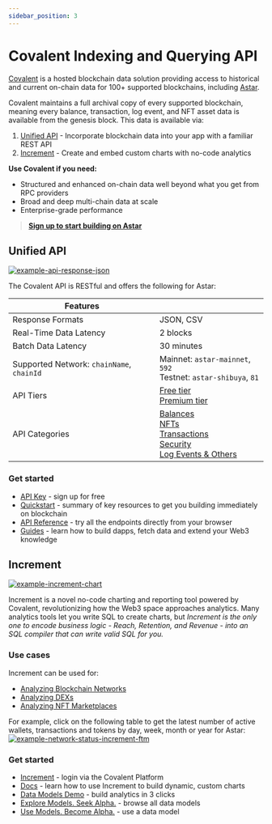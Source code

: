 ```yaml
---
sidebar_position: 3
---
```


# Covalent Indexing and Querying API
[Covalent](https://www.covalenthq.com/?utm_source=astar&utm_medium=partner-docs) is a hosted blockchain data solution providing access to historical and current on-chain data for 100+ supported blockchains, including [Astar](https://www.covalenthq.com/docs/networks/astar/?utm_source=astar&utm_medium=partner-docs).

Covalent maintains a full archival copy of every supported blockchain, meaning every balance, transaction, log event, and NFT asset data is available from the genesis block. This data is available via:

1. [Unified API](#unified-api) - Incorporate blockchain data into your app with a familiar REST API
2. [Increment](#increment) - Create and embed custom charts with no-code analytics

**Use Covalent if you need:**
* Structured and enhanced on-chain data well beyond what you get from RPC providers
* Broad and deep multi-chain data at scale
* Enterprise-grade performance

> **[Sign up to start building on Astar](https://www.covalenthq.com/platform/?utm_source=astar&utm_medium=partner-docs)**

## Unified API

[![example-api-response-json](https://www.datocms-assets.com/86369/1686098284-example-api-response-json-astar.png)](https://www.covalenthq.com/docs/api/balances/get-token-balances-for-address/?utm_source=astar&utm_medium=partner-docs)

The Covalent API is RESTful and offers the following for Astar:

| **Features**| |
|---|---|
| Response Formats | JSON, CSV |
| Real-Time Data Latency | 2 blocks |
| Batch Data Latency | 30 minutes |
| Supported Network: `chainName`, `chainId` | Mainnet: `astar-mainnet`, `592` <br /> Testnet: `astar-shibuya`, `81` |
| API Tiers | [Free tier](https://www.covalenthq.com/docs/unified-api/pricing/?utm_source=astar&utm_medium=partner-docs#free-tier) <br /> [Premium tier](https://www.covalenthq.com/docs/unified-api/pricing/?utm_source=astar&utm_medium=partner-docs#premium-tier) |
| API Categories | [Balances](https://www.covalenthq.com/docs/api/balances/get-token-balances-for-address/?utm_source=astar&utm_medium=partner-docs) <br /> [NFTs](https://www.covalenthq.com/docs/api/nft/get-nfts-for-address/?utm_source=astar&utm_medium=partner-docs) <br /> [Transactions](https://www.covalenthq.com/docs/api/transactions/get-transactions-for-address/?utm_source=astar&utm_medium=partner-docs) <br /> [Security](https://www.covalenthq.com/docs/api/security/get-token-approvals-for-address/?utm_source=astar&utm_medium=partner-docs) <br /> [Log Events & Others](https://www.covalenthq.com/docs/api/base/get-log-events-by-contract-address/?utm_source=astar&utm_medium=partner-docs)


### Get started
- [API Key](https://www.covalenthq.com/platform/?utm_source=astar&utm_medium=partner-docs) - sign up for free
- [Quickstart](https://www.covalenthq.com/docs/unified-api/quickstart/?utm_source=astar&utm_medium=partner-docs) - summary of key resources to get you building immediately on blockchain
- [API Reference](https://www.covalenthq.com/docs/api/?utm_source=astar&utm_medium=partner-docs) - try all the endpoints directly from your browser
- [Guides](https://www.covalenthq.com/docs/unified-api/guides/?utm_source=astar&utm_medium=partner-docs) - learn how to build dapps, fetch data and extend your Web3 knowledge

## Increment

[![example-increment-chart](https://www.datocms-assets.com/86369/1684974544-increment-example-partner-docs.png)](https://www.covalenthq.com/platform/increment/#/?utm_source=astar&utm_medium=partner-docs)

Increment is a novel no-code charting and reporting tool powered by Covalent, revolutionizing how the Web3 space approaches analytics. Many analytics tools let you write SQL to create charts, but *Increment is the only one to encode business logic - Reach, Retention, and Revenue - into an SQL compiler that can write valid SQL for you.*

### Use cases
Increment can be used for:

- [Analyzing Blockchain Networks](https://www.covalenthq.com/docs/increment/data-models/chain-gdp/?utm_source=astar&utm_medium=partner-docs)
- [Analyzing DEXs](https://www.covalenthq.com/docs/increment/data-models/swap-land/?utm_source=astar&utm_medium=partner-docs)
- [Analyzing NFT Marketplaces](https://www.covalenthq.com/docs/increment/data-models/jpeg-analysis/?utm_source=astar&utm_medium=partner-docs)

For example, click on the following table to get the latest number of active wallets, transactions and tokens by day, week, month or year for Astar:
[![example-network-status-increment-ftm](https://www.datocms-assets.com/86369/1686100924-example_network_status_increment_general.png)](https://www.covalenthq.com/docs/networks/astar/?utm_source=astar&utm_medium=partner-docs#network-status)


### Get started

- [Increment](https://www.covalenthq.com/platform/increment/#/?utm_source=astar&utm_medium=partner-docs) - login via the Covalent Platform
- [Docs](https://www.covalenthq.com/docs/increment/?utm_source=astar&utm_medium=partner-docs) - learn how to use Increment to build dynamic, custom charts
- [Data Models Demo](https://www.covalenthq.com/docs/increment/data-models/model-intro/?utm_source=astar&utm_medium=partner-docs) - build analytics in 3 clicks
- [Explore Models. Seek Alpha.](https://www.covalenthq.com/platform/increment/#/pages/covalent/chain-gdp/?utm_source=astar&utm_medium=partner-docs) - browse all data models
- [Use Models. Become Alpha.](https://www.covalenthq.com/platform/increment/#/sql/query_b6c88fd8604f49d5920ca86fa7/?utm_source=astar&utm_medium=partner-docs) - use a data model